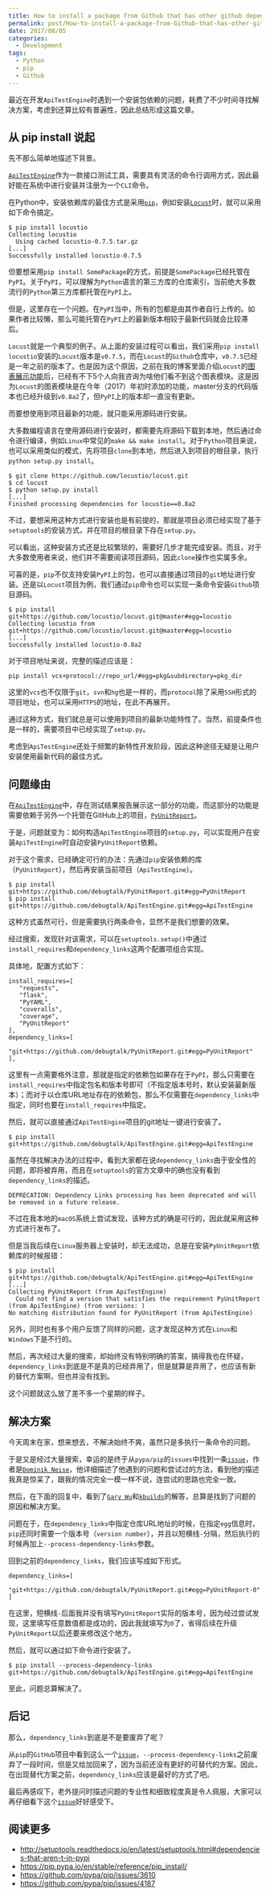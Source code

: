 ```yaml
---
title: How to install a package from Github that has other github dependencies ?
permalink: post/How-to-install-a-package-from-Github-that-has-other-github-dependencies
date: 2017/08/05
categories:
  - Development
tags:
  - Python
  - pip
  - Github
---
```


最近在开发`ApiTestEngine`时遇到一个安装包依赖的问题，耗费了不少时间寻找解决方案，考虑到还算比较有普遍性，因此总结形成这篇文章。

## 从 pip install 说起

先不那么简单地描述下背景。

[`ApiTestEngine`][ApiTestEngine]作为一款接口测试工具，需要具有灵活的命令行调用方式，因此最好能在系统中进行安装并注册为一个`CLI`命令。

在Python中，安装依赖库的最佳方式是采用[`pip`][pip]，例如安装[`Locust`][locust]时，就可以采用如下命令搞定。

```text
$ pip install locustio
Collecting locustio
  Using cached locustio-0.7.5.tar.gz
[...]
Successfully installed locustio-0.7.5
```

但要想采用`pip install SomePackage`的方式，前提是`SomePackage`已经托管在`PyPI`。关于`PyPI`，可以理解为`Python`语言的第三方库的仓库索引，当前绝大多数流行的`Python`第三方库都托管在`PyPI`上。

但是，这里存在一个问题。在`PyPI`当中，所有的包都是由其作者自行上传的。如果作者比较懒，那么可能托管在`PyPI`上的最新版本相较于最新代码就会比较滞后。

`Locust`就是一个典型的例子。从上面的安装过程可以看出，我们采用`pip install locustio`安装的`Locust`版本是`v0.7.5`，而在`Locust`的`Github`仓库中，`v0.7.5`已经是一年之前的版本了。也是因为这个原因，之前在我的博客里面介绍`Locust`的[图表展示功能][locust-user-guide]后，已经有不下5个人向我咨询为啥他们看不到这个图表模块。这是因为`Locust`的图表模块是在今年（2017）年初时添加的功能，master分支的代码版本也已经升级到`v0.8a2`了，但`PyPI`上的版本却一直没有更新。

而要想使用到项目最新的功能，就只能采用源码进行安装。

大多数编程语言在使用源码进行安装时，都需要先将源码下载到本地，然后通过命令进行编译，例如`Linux`中常见的`make && make install`。对于`Python`项目来说，也可以采用类似的模式，先将项目`clone`到本地，然后进入到项目的根目录，执行`python setup.py install`。

```text
$ git clone https://github.com/locustio/locust.git
$ cd locust
$ python setup.py install
[...]
Finished processing dependencies for locustio==0.8a2
```

不过，要想采用这种方式进行安装也是有前提的，那就是项目必须已经实现了基于`setuptools`的安装方式，并在项目的根目录下存在`setup.py`。

可以看出，这种安装方式还是比较繁琐的，需要好几步才能完成安装。而且，对于大多数使用者来说，他们并不需要阅读项目源码，因此`clone`操作也实属多余。

可喜的是，`pip`不仅支持安装`PyPI`上的包，也可以直接通过项目的`git`地址进行安装。还是以`Locust`项目为例，我们通过`pip`命令也可以实现一条命令安装`Github`项目源码。

```text
$ pip install git+https://github.com/locustio/locust.git@master#egg=locustio
Collecting locustio from git+https://github.com/locustio/locust.git@master#egg=locustio
[...]
Successfully installed locustio-0.8a2
```

对于项目地址来说，完整的描述应该是：

```text
pip install vcs+protocol://repo_url/#egg=pkg&subdirectory=pkg_dir
```

这里的`vcs`也不仅限于`git`，`svn`和`hg`也是一样的，而`protocol`除了采用`SSH`形式的项目地址，也可以采用`HTTPS`的地址，在此不再展开。

通过这种方式，我们就总是可以使用到项目的最新功能特性了。当然，前提条件也是一样的，需要项目中已经实现了`setup.py`。

考虑到`ApiTestEngine`还处于频繁的新特性开发阶段，因此这种途径无疑是让用户安装使用最新代码的最佳方式。

## 问题缘由

在[`ApiTestEngine`][ApiTestEngine]中，存在测试结果报告展示这一部分的功能，而这部分的功能是需要依赖于另外一个托管在GitHub上的项目，[`PyUnitReport`][PyUnitReport]。

于是，问题就变为：如何构造`ApiTestEngine`项目的`setup.py`，可以实现用户在安装`ApiTestEngine`时自动安装`PyUnitReport`依赖。

对于这个需求，已经确定可行的办法：先通过`pip`安装依赖的库（`PyUnitReport`），然后再安装当前项目（`ApiTestEngine`）。

```text
$ pip install git+https://github.com/debugtalk/PyUnitReport.git#egg=PyUnitReport
$ pip install git+https://github.com/debugtalk/ApiTestEngine.git#egg=ApiTestEngine
```

这种方式虽然可行，但是需要执行两条命令，显然不是我们想要的效果。

经过搜索，发现针对该需求，可以在`setuptools.setup()`中通过`install_requires`和`dependency_links`这两个配置项组合实现。

具体地，配置方式如下：

```text
install_requires=[
   "requests",
   "flask",
   "PyYAML",
   "coveralls",
   "coverage",
   "PyUnitReport"
],
dependency_links=[
   "git+https://github.com/debugtalk/PyUnitReport.git#egg=PyUnitReport"
],
```

这里有一点需要格外注意，那就是指定的依赖包如果存在于`PyPI`，那么只需要在`install_requires`中指定包名和版本号即可（不指定版本号时，默认安装最新版本）；而对于以仓库URL地址存在的依赖包，那么不仅需要在`dependency_links`中指定，同时也要在`install_requires`中指定。

然后，就可以直接通过`ApiTestEngine`项目的git地址一键进行安装了。

```text
$ pip install git+https://github.com/debugtalk/ApiTestEngine.git#egg=ApiTestEngine
```

虽然在寻找解决办法的过程中，看到大家都在说`dependency_links`由于安全性的问题，即将被弃用，而且在`setuptools`的官方文章中的确也没有看到`dependency_links`的描述。

```text
DEPRECATION: Dependency Links processing has been deprecated and will be removed in a future release.
```

不过在我本地的`macOS`系统上尝试发现，该种方式的确是可行的，因此就采用这种方式进行发布了。

但是当我后续在`Linux`服务器上安装时，却无法成功，总是在安装`PyUnitReport`依赖库的时候报错：

```text
$ pip install git+https://github.com/debugtalk/ApiTestEngine.git#egg=ApiTestEngine
[...]
Collecting PyUnitReport (from ApiTestEngine)
  Could not find a version that satisfies the requirement PyUnitReport (from ApiTestEngine) (from versions: )
No matching distribution found for PyUnitReport (from ApiTestEngine)
```

另外，同时也有多个用户反馈了同样的问题，这才发现这种方式在`Linux`和`Windows`下是不行的。

然后，再次经过大量的搜索，却始终没有特别明确的答案，搞得我也在怀疑，`dependency_links`到底是不是真的已经弃用了，但是就算是弃用了，也应该有新的替代方案啊，但也并没有找到。

这个问题就这么放了差不多一个星期的样子。

## 解决方案

今天周末在家，想来想去，不解决始终不爽，虽然只是多执行一条命令的问题。

于是又是经过大量搜索，幸运的是终于从`pypa/pip`的`issues`中找到一条[`issue`][pip-3610]，作者是[`Dominik Neise`][dneise]，他详细描述了他遇到的问题和尝试过的方法，看到他的描述我真是惊呆了，跟我的情况完全一模一样不说，连尝试的思路也完全一致。

然后，在下面的回复中，看到了[`Gary Wu`][garywu]和[`kbuilds`][kbuilds]的解答，总算是找到了问题的原因和解决方案。

问题在于，在`dependency_links`中指定仓库URL地址的时候，在指定`egg`信息时，`pip`还同时需要一个版本号（`version number`），并且以短横线`-`分隔，然后执行的时候再加上`--process-dependency-links`参数。

回到之前的`dependency_links`，我们应该写成如下形式。

```text
dependency_links=[
   "git+https://github.com/debugtalk/PyUnitReport.git#egg=PyUnitReport-0"
]
```

在这里，短横线`-`后面我并没有填写`PyUnitReport`实际的版本号，因为经过尝试发现，这里填写任意数值都是成功的，因此我就填写为`0`了，省得后续在升级`PyUnitReport`以后还要来修改这个地方。

然后，就可以通过如下命令进行安装了。

```text
$ pip install --process-dependency-links git+https://github.com/debugtalk/ApiTestEngine.git#egg=ApiTestEngine
```

至此，问题总算解决了。

## 后记

那么，`dependency_links`到底是不是要废弃了呢？

从`pip`的`GitHub`项目中看到这么一个[`issue`][pip-4187]，`--process-dependency-links`之前废弃了一段时间，但是又给加回来了，因为当前还没有更好的可替代的方案。因此，在出现替代方案之前，`dependency_links`应该是最好的方式了吧。

最后再感叹下，老外提问时描述问题的专业性和细致程度真是令人佩服，大家可以再仔细看下这个[`issue`][dneise]好好感受下。

## 阅读更多

- http://setuptools.readthedocs.io/en/latest/setuptools.html#dependencies-that-aren-t-in-pypi
- https://pip.pypa.io/en/stable/reference/pip_install/
- https://github.com/pypa/pip/issues/3610
- https://github.com/pypa/pip/issues/4187

[ApiTestEngine]: https://github.com/debugtalk/ApiTestEngine
[pip]: https://pip.pypa.io/en/stable/
[locust]: http://locust.io/
[locust-github]: https://github.com/locustio/locust
[locust-user-guide]: https://debugtalk.com/post/head-first-locust-user-guide/
[PyUnitReport]: https://github.com/debugtalk/PyUnitReport
[pip-3610]: https://github.com/pypa/pip/issues/3610
[dneise]: https://github.com/pypa/pip/issues/3610#issue-147115114
[garywu]: https://github.com/pypa/pip/issues/3610#issuecomment-283578756
[kbuilds]: https://github.com/pypa/pip/issues/3610#issuecomment-317281367
[pip-4187]: https://github.com/pypa/pip/issues/4187
